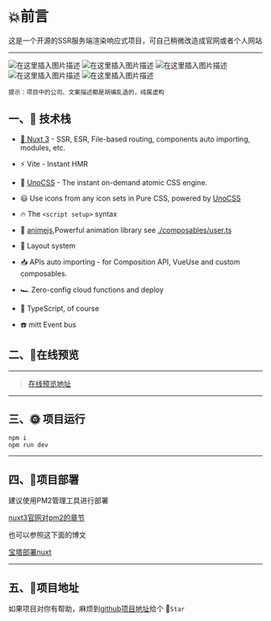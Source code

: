 

# 💥前言
这是一个开源的SSR服务端渲染响应式项目，可自己稍微改造成官网或者个人网站



---

![在这里插入图片描述](https://img-blog.csdnimg.cn/63e310c12ca64dbba0e1adb1e890d029.jpeg#pic_center)
![在这里插入图片描述](https://img-blog.csdnimg.cn/c6a8100b7c5a4fef87d06532b9e234d3.jpeg#pic_center)
![在这里插入图片描述](https://img-blog.csdnimg.cn/9eccea054b81448388da50822d9ceb1e.jpeg#pic_center)
![在这里插入图片描述](https://img-blog.csdnimg.cn/d4d77d0e2ade493d9887763e87363c01.jpeg#pic_center)
![在这里插入图片描述](https://img-blog.csdnimg.cn/e42969cab7e24a33a18f7ebeb6c258ca.jpeg#pic_center)


`提示：项目中的公司、文案描述都是胡编乱造的，纯属虚构`

## 一、📒 技术栈
- [💚 Nuxt 3](https://nuxt.com/) - SSR, ESR, File-based routing, components auto importing, modules, etc.

- ⚡️ Vite - Instant HMR

- 🎨 [UnoCSS](https://github.com/antfu/unocss) - The instant on-demand atomic CSS engine.

- 😃 Use icons from any icon sets in Pure CSS, powered by [UnoCSS](https://github.com/antfu/unocss)

- 🔥 The `<script setup>` syntax

- 🍍 [animejs](https://animejs.com/),Powerful animation library see [./composables/user.ts](./composables/useAnime.ts)

- 📑 Layout system

- 📥 APIs auto importing - for Composition API, VueUse and custom composables.

- 🏎 Zero-config cloud functions and deploy

- 🦾 TypeScript, of course
- ☎️ mitt Event bus

## 二、🎁在线预览
---

>[在线预览地址](http://offcial.zclub.top/)


---

##  三、🌞 项目运行
```shell
npm i
npm run dev
```
---

##  四、🍎项目部署
建议使用PM2管理工具进行部署

[nuxt3官网对pm2的章节](https://nuxtjs.org/deployments/pm2/)

也可以参照这下面的博文

[宝塔部署nuxt](https://blog.csdn.net/jproud_96/article/details/128712943)

---

##  五、🚴项目地址
如果项目对你有帮助，麻烦到[github项目地址](https://github.com/wfxt0911/offcial-web-nuxt)给个 💛`Star`